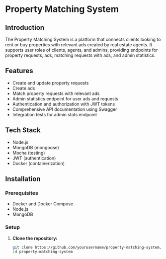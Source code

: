 # Property Matching System

## Introduction

The Property Matching System is a platform that connects clients looking to rent or buy properties with relevant ads created by real estate agents. It supports user roles of clients, agents, and admins, providing endpoints for property requests, ads, matching requests with ads, and admin statistics.

## Features

- Create and update property requests
- Create ads
- Match property requests with relevant ads
- Admin statistics endpoint for user ads and requests
- Authentication and authorization with JWT tokens
- Comprehensive API documentation using Swagger
- Integration tests for admin stats endpoint

## Tech Stack

- Node.js
- MongoDB (mongoose)
- Mocha (testing)
- JWT (authentication)
- Docker (containerization)

## Installation

### Prerequisites

- Docker and Docker Compose
- Node.js
- MongoDB

### Setup

1. **Clone the repository:**

   ```bash
   git clone https://github.com/yourusername/property-matching-system.git
   cd property-matching-system
   ```
